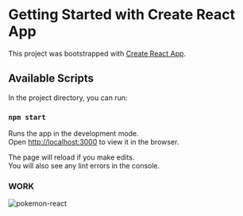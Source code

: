 # Getting Started with Create React App

This project was bootstrapped with [Create React App](https://github.com/facebook/create-react-app).

## Available Scripts

In the project directory, you can run:

### `npm start`

Runs the app in the development mode.\
Open [http://localhost:3000](http://localhost:3000) to view it in the browser.

The page will reload if you make edits.\
You will also see any lint errors in the console.

### WORK
![pokemon-react](https://user-images.githubusercontent.com/73601258/115916321-497c5e80-a492-11eb-84a3-c09889482e15.gif)
